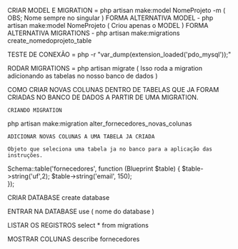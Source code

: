 CRIAR MODEL E MIGRATION  = 	php artisan make:model NomeProjeto -m     ( OBS; Nome sempre no singular )
FORMA ALTERNATIVA MODEL -	php artisan make:model NomeProjeto  ( Criou apenas o MODEL )
FORMA ALTERNATIVA MIGRATIONS - 	php artisan make:migrations create_nomedoprojeto_table

TESTE DE CONEXÃO = php -r "var_dump(extension_loaded('pdo_mysql'));"


RODAR MIGRATIONS = php artisan migrate ( Isso roda a migration adicionando as tabelas no nosso banco de dados )


COMO CRIAR NOVAS COLUNAS DENTRO DE TABELAS QUE JA FORAM CRIADAS NO BANCO DE DADOS 
A PARTIR DE UMA MIGRATION.

    CRIANDO MIGRATION 

php artisan make:migration alter_fornecedores_novas_colunas

    ADICIONAR NOVAS COLUNAS A UMA TABELA JA CRIADA

    Objeto que seleciona uma tabela ja no banco para a aplicação das instruções.
Schema::table('fornecedores', function (Blueprint $table) 
{
            $table->string('uf',2);
            $table->string('email', 150);   
});


CRIAR DATABASE
	create database

ENTRAR NA DATABASE 
	use ( nome do database )

LISTAR OS REGISTROS
	select * from migrations

MOSTRAR COLUNAS 
	describe fornecedores